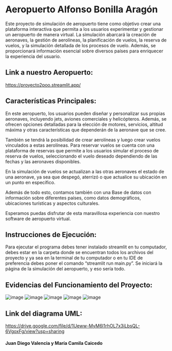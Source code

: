 # Aeropuerto Alfonso Bonilla Aragón

Este proyecto de simulación de aeropuerto tiene como objetivo crear una plataforma interactiva que permita a los usuarios experimentar y gestionar un aeropuerto de manera virtual. La simulación abarcará la creación de aeronaves, la gestión de aerolíneas, la planificación de vuelos, la reserva de vuelos, y la simulación detallada de los procesos de vuelo. Además, se proporcionará información esencial sobre diversos países para enriquecer la experiencia del usuario.

## Link a nuestro Aeropuerto:
https://proyecto2poo.streamlit.app/

## Características Principales:

En este aeropuerto, los usuarios pueden diseñar y personalizar sus propias aeronaves, incluyendo jets, aviones comerciales y helicópteros. Además, se ofrecen opciones detalladas para la elección de motores, servicios, altitud máxima y otras características que dependerán de la aeronave que se cree.

También se tendrá la posibilidad de crear aerolíneas y luego crear vuelos vinculados a estas aerolíneas. Para reservar vuelos se cuenta con una plataforma de reservas que permite a los usuarios simular el proceso de reserva de vuelos, seleccionando el vuelo deseado dependiendo de las fechas y las aeronaves disponibles.

En la simulación de vuelos se actualizan a las otras aeronaves el estado de una aeronave, ya sea que despegó, aterrizó o que actualice su ubicación en un punto en específico.

Además de todo esto, contamos también con una Base de datos con información sobre diferentes países, como datos demográficos, ubicaciones turísticas y aspectos culturales.

Esperamos puedas disfrutar de esta maravillosa experiencia con nuestro software de aeropuerto virtual.

## Instrucciones de Ejecución:

Para ejecutar el programa debes tener instalado streamlit en tu computador, debes estar en la carpeta donde se encuentran todos los archivos del proyecto y ya sea en la terminal de tu computador o en tu IDE de preferencia debes poner el comando “streamlit run main.py”. Se iniciará la página de la simulación del aeropuerto, y eso sería todo.

## Evidencias del Funcionamiento del Proyecto:
![image](https://github.com/camicaicedof/proyecto2POO/assets/124204338/c072f829-28db-4bc9-89df-d30de118f634)
![image](https://github.com/camicaicedof/proyecto2POO/assets/124204338/99ebfc4f-0e8d-4faf-9818-26e46b081bca)
![image](https://github.com/camicaicedof/proyecto2POO/assets/124204338/18dfe694-5617-4b24-95f8-e8ca362d7ec3)
![image](https://github.com/camicaicedof/proyecto2POO/assets/124204338/18264ad9-4c95-488d-acfc-ed9ac1904443)
![image](https://github.com/camicaicedof/proyecto2POO/assets/124204338/72bbbb5f-0a4e-4191-86c7-a95b27cfaa75)

## Link del diagrama UML:
https://drive.google.com/file/d/1Ueww-MyM6l1rhOL7x3iLbsQL-6VgoxFg/view?usp=sharing
#### Juan Diego Valencia y María Camila Caicedo
